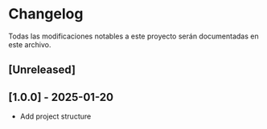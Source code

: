 # Changelog

Todas las modificaciones notables a este proyecto serán documentadas en este archivo.

## [Unreleased]

## [1.0.0] - 2025-01-20

- Add project structure
